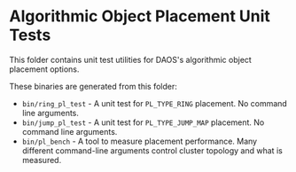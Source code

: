 # Algorithmic Object Placement Unit Tests

This folder contains unit test utilities for DAOS's algorithmic object placement options.

These binaries are generated from this folder:
- `bin/ring_pl_test` - A unit test for `PL_TYPE_RING` placement. No command line arguments.
- `bin/jump_pl_test` - A unit test for `PL_TYPE_JUMP_MAP` placement. No command line arguments.
- `bin/pl_bench` - A tool to measure placement performance. Many different command-line arguments control cluster topology and what is measured.
